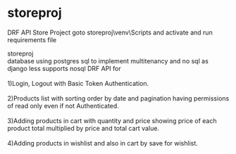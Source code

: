 # storeproj
DRF API Store Project
goto storeproj\venv\Scripts and activate and run requirements file

storeproj
<br>database using postgres sql to implement multitenancy and no sql as django less supports nosql DRF API for</br>
<br>1)Login, Logout with Basic Token Authentication. </br>
<br>2)Products list with sorting order by date and pagination having permissions of read only even if not Authenticated.</br>
<br>3)Adding products in cart with quantity and price showing price of each product total multiplied by price and total cart value.</br>
<br>4)Adding products in wishlist and also in cart by save for wishlist.</br>

